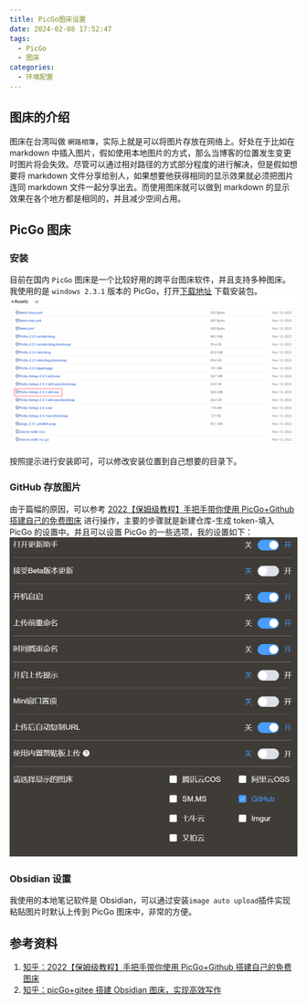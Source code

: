```yaml
---
title: PicGo图床设置
date: 2024-02-08 17:52:47
tags:
  - PicGo
  - 图床
categories:
  - 环境配置
---
```


## 图床的介绍

图床在台湾叫做 `網路相簿`，实际上就是可以将图片存放在网络上。好处在于比如在 markdown 中插入图片，假如使用本地图片的方式，那么当博客的位置发生变更时图片将会失效。尽管可以通过相对路径的方式部分程度的进行解决，但是假如想要将 markdown 文件分享给别人，如果想要他获得相同的显示效果就必须把图片连同 markdown 文件一起分享出去。而使用图床就可以做到 markdown 的显示效果在各个地方都是相同的，并且减少空间占用。

<!-- more -->

## PicGo 图床

### 安装

目前在国内 `PicGo` 图床是一个比较好用的跨平台图床软件，并且支持多种图床。我使用的是 `windows 2.3.1` 版本的 PicGo，打开[下载地址](https://github.com/Molunerfinn/PicGo/releases/tag/v2.3.1) 下载安装包。
![image.png|900]( https://raw.githubusercontent.com/slam-learner/Figures/main/PicGo/202402081807311.png )

按照提示进行安装即可，可以修改安装位置到自己想要的目录下。

### GitHub 存放图片

由于篇幅的原因，可以参考 [2022【保姆级教程】手把手带你使用 PicGo+Github 搭建自己的免费图床](https://zhuanlan.zhihu.com/p/553533337) 进行操作，主要的步骤就是新建仓库-生成 token-填入 PicGo 的设置中。并且可以设置 PicGo 的一些选项，我的设置如下：
![image.png|500](https://raw.githubusercontent.com/slam-learner/Figures/main/PicGo/202402081815752.png)

### Obsidian 设置

我使用的本地笔记软件是 Obsidian，可以通过安装`image auto upload`插件实现粘贴图片时默认上传到 PicGo 图床中，非常的方便。

## 参考资料

1. [知乎：2022【保姆级教程】手把手带你使用 PicGo+Github 搭建自己的免费图床](https://zhuanlan.zhihu.com/p/553533337)
2. [知乎：picGo+gitee 搭建 Obsidian 图床，实现高效写作](https://zhuanlan.zhihu.com/p/427353062)
